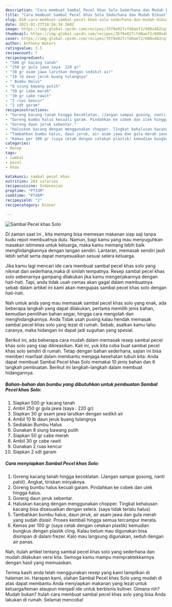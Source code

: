 ```yaml
---
description: "Cara membuat Sambal Pecel khas Solo Sederhana dan Mudah Dibuat"
title: "Cara membuat Sambal Pecel khas Solo Sederhana dan Mudah Dibuat"
slug: 810-cara-membuat-sambal-pecel-khas-solo-sederhana-dan-mudah-dibuat
date: 2021-02-27T18:56:34.368Z
image: https://img-global.cpcdn.com/recipes/35f8e027cfd0aef2/680x482cq70/sambal-pecel-khas-solo-foto-resep-utama.jpg
thumbnail: https://img-global.cpcdn.com/recipes/35f8e027cfd0aef2/680x482cq70/sambal-pecel-khas-solo-foto-resep-utama.jpg
cover: https://img-global.cpcdn.com/recipes/35f8e027cfd0aef2/680x482cq70/sambal-pecel-khas-solo-foto-resep-utama.jpg
author: Anthony Waters
ratingvalue: 3.5
reviewcount: 7
recipeingredient:
- "500 gr kacang tanah"
- "250 gr gula jawa saya  220 gr"
- "30 gr asam jawa larutkan dengan sedikit air"
- "10 lb daun jeruk buang tulangnya"
- " Bumbu Halus"
- "8 siung bawang putih"
- "50 gr cabe merah"
- "30 gr cabe rawit"
- "2 ruas kencur"
- "2 sdt garam"
recipeinstructions:
- "Goreng kacang tanah hingga kecoklatan. (Jangan sampai gosong, nanti pahit). Angkat, tiriskan minyaknya."
- "Goreng bumbu halus kecuali garam. Pindahkan ke cobek dan ulek hingga halus."
- "Goreng daun jeruk sebentar."
- "Haluskan kacang dengan menggunakan chopper. Tingkat kehalusan kacang bisa disesuaikan dengan selera. (saya tidak terlalu halus)"
- "Tambahkan bumbu halus, daun jeruk, air asam jawa dan gula merah yang sudah disisir. Proses kembali hingga semua tercampur merata."
- "Kemas per 100 gr (saya cetak dengan cetakan plastik) kemudian bungkus dengan plastik cling. Kalau belum mau digunakan bisa disimpan di dalam frezer. Kalo mau langsung digunakan, seduh dengan air panas."
categories:
- Resep
tags:
- sambal
- pecel
- khas

katakunci: sambal pecel khas 
nutrition: 283 calories
recipecuisine: Indonesian
preptime: "PT33M"
cooktime: "PT46M"
recipeyield: "2"
recipecategory: Dinner

---
```



![Sambal Pecel khas Solo](https://img-global.cpcdn.com/recipes/35f8e027cfd0aef2/680x482cq70/sambal-pecel-khas-solo-foto-resep-utama.jpg)

Di zaman  saat ini , kita memang bisa memesan makanan siap saji tanpa kudu repot membuatnya dulu. Namun, bagi kamu yang mau menyuguhkan masakan istimewa untuk keluarga, maka kamu memang lebih baik menghidangkannya dengan tangan sendiri. Lantaran, memasak sendiri jauh lebih sehat serta dapat menyesuaikan sesuai selera keluarga.

Jika kamu lagi mencari ide cara membuat sambal pecel khas solo yang nikmat dan sederhana,maka di sinilah tempatnya. Resep sambal pecel khas solo  sebenarnya gampang dilakukan jika kamu mengerjakannya dengan hati-hati. Tapi, anda tidak usah cemas akan gagal dalam membuatnya 
sebab dalam artikel ini kami akan mengupas sambal pecel khas solo dengan hati-hati.  



Nah untuk anda yang mau memasak sambal pecel khas solo yang enak, ada beberapa langkah yang dapat dilakukan, pertama memilih jenis bahan, kemudian pemilihan bahan segar, hingga cara mengolah dan menghidangkannya. Anda Tidak usah pusing kalau hendak memasak sambal pecel khas solo yang lezat di rumah. Sebab, asalkan kamu  tahu caranya, maka hidangan ini dapat jadi suguhan yang spesial.

Berikut ini, ada beberapa cara mudah dalam memasak resep sambal pecel khas solo yang siap dikreasikan. Kali ini, yuk kita coba buat sambal pecel khas solo sendiri di rumah. Tetap dengan bahan sederhana, sajian ini bisa memberi manfaat dalam membantu menjaga kesehatan tubuh kita. Anda dapat membuat Sambal Pecel khas Solo memakai 10 jenis bahan dan 6 langkah pembuatan. Berikut ini langkah-langkah dalam membuat hidangannya.

<!--inarticleads1-->

##### Bahan-bahan dan bumbu yang dibutuhkan untuk pembuatan Sambal Pecel khas Solo:

1. Siapkan 500 gr kacang tanah
1. Ambil 250 gr gula jawa (saya : 220 gr)
1. Siapkan 30 gr asam jawa larutkan dengan sedikit air
1. Ambil 10 lb daun jeruk buang tulangnya
1. Sediakan  Bumbu Halus
1. Gunakan 8 siung bawang putih
1. Siapkan 50 gr cabe merah
1. Ambil 30 gr cabe rawit
1. Gunakan 2 ruas kencur
1. Siapkan 2 sdt garam




<!--inarticleads2-->

##### Cara menyiapkan Sambal Pecel khas Solo:

1. Goreng kacang tanah hingga kecoklatan. (Jangan sampai gosong, nanti pahit). Angkat, tiriskan minyaknya.
1. Goreng bumbu halus kecuali garam. Pindahkan ke cobek dan ulek hingga halus.
1. Goreng daun jeruk sebentar.
1. Haluskan kacang dengan menggunakan chopper. Tingkat kehalusan kacang bisa disesuaikan dengan selera. (saya tidak terlalu halus)
1. Tambahkan bumbu halus, daun jeruk, air asam jawa dan gula merah yang sudah disisir. Proses kembali hingga semua tercampur merata.
1. Kemas per 100 gr (saya cetak dengan cetakan plastik) kemudian bungkus dengan plastik cling. Kalau belum mau digunakan bisa disimpan di dalam frezer. Kalo mau langsung digunakan, seduh dengan air panas.




Nah, itulah artikel tentang  sambal pecel khas solo  yang sederhana dan mudah dilakukan versi kita. Semoga kamu mampu mempraktekkannya dengan hasil yang memuaskan. 

Terima kasih anda telah menggunakan resep yang kami tampilkan di halaman ini. Harapan kami, olahan  Sambal Pecel khas Solo yang mudah di atas dapat membantu Anda menyiapkan makanan yang lezat untuk keluarga/teman ataupun menjadi ide untuk berbisnis kuliner. Gimana nih? Mudah bukan? Itulah cara membuat sambal pecel khas solo yang bisa Anda lakukan di rumah. Selamat mencoba!

